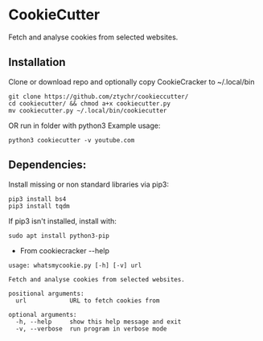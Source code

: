 # CookieCutter
Fetch and analyse cookies from selected websites.

## Installation

Clone or download repo and optionally copy CookieCracker to ~/.local/bin
```
git clone https://github.com/ztychr/cookieccutter/
cd cookiecutter/ && chmod a+x cookiecutter.py
mv cookiecutter.py ~/.local/bin/cookiecutter
```

OR run in folder with python3
Example usage:
```
python3 cookiecutter -v youtube.com
```


## Dependencies:
Install missing or non standard libraries via pip3:
```
pip3 install bs4
pip3 install tqdm
```

If pip3 isn't installed, install with:
```
sudo apt install python3-pip
```

- From cookiecracker --help
```
usage: whatsmycookie.py [-h] [-v] url

Fetch and analyse cookies from selected websites.

positional arguments:
  url            URL to fetch cookies from

optional arguments:
  -h, --help     show this help message and exit
  -v, --verbose  run program in verbose mode
```
